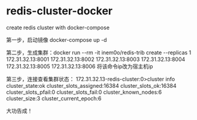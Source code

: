 # redis-cluster-docker
create redis cluster with docker-compose

第一步，启动镜像 docker-compose up -d

第二步，生成集群：docker run --rm -it inem0o/redis-trib create --replicas 1 172.31.32.13:8001 172.31.32.13:8002 172.31.32.13:8003 172.31.32.13:8004 172.31.32.13:8005 172.31.32.13:8006
将该命令ip改为宿主机ip

第三步，连接查看集群状态：
172.31.32.13-redis-cluster:0>cluster info
cluster_state:ok
cluster_slots_assigned:16384
cluster_slots_ok:16384
cluster_slots_pfail:0
cluster_slots_fail:0
cluster_known_nodes:6
cluster_size:3
cluster_current_epoch:6

大功告成！
